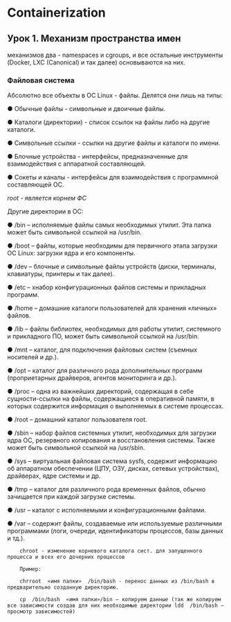 # Containerization

## Урок 1. Механизм пространства имен


механизмов два - namespaces и cgroups, и все остальные инструменты (Docker, LXC (Canonical) и так далее) основываются на них.

### Файловая система

Абсолютно все объекты в ОС Linux - файлы. Делятся они лишь на типы:

● Обычные файлы - символьные и двоичные файлы.

● Каталоги (директории) - список ссылок на файлы либо на другие каталоги.

● Символьные ссылки - ссылки на другие файлы и каталоги по имени. 

● Блочные устройства - интерфейсы, предназначенные для взаимодействия с аппаратной составляющей. 

● Сокеты и каналы - интерфейсы для взаимодействия с программной составляющей ОС.


*root - является корнем ФС*


Другие директории в ОС:

● /bin –  исполняемые файлы самых необходимых утилит. Эта папка может быть символьной ссылкой на /usr/bin.

● /boot – файлы, которые необходимы для первичного этапа загрузки ОС Linux: загрузки ядра и его компоненты.

● /dev –  блочные и символьные файлы устройств (диски, терминалы, клавиатуры, принтеры и так далее).

● /etc – хнабор конфигурационных файлов системы и прикладных программ.

● /home – домашние каталоги пользователей для хранения «личных» файлов.

● /lib – файлы библиотек, необходимых для работы утилит, системного и прикладного ПО, может быть символьной ссылкой на /usr/bin.

● /mnt – каталог, для подключения файловых систем (съемных носителей и др.).

● /opt – каталог для различного рода дополнительных программ (проприетарных драйверов, агентов мониторинга и др.).

● /proc – одна из важнейших директорий, содержащая в себе сущности-ссылки на файлы, содержащиеся в оперативной памяти, в которых содержится информация о выполняемых в системе процессах.

● /root – домашний каталог пользователя root. 

● /sbin – набор файлов системных утилит, необходимых для загрузки ядра ОС, резервного копирования и восстановления системы. Также может быть символьной ссылкой на /usr/sbin.

● /sys – виртуальная файловая система sysfs, содержит информацию об аппаратном обеспечении (ЦПУ, ОЗУ, дисках, сетевых устройствах), драйверах, ядре системы и др.

● /tmp – каталог для различного рода временных файлов, обычно зачищается при каждой загрузке системы.

● /usr – каталог с исполняемыми и конфигурационными файлами.

● /var – содержит файлы, создаваемые или используемые различными программами (логи, очереди, идентификаторы процессов, базы данных и тд.).


        chroot - изменение корневого каталога сист. для запущенного процесса и всех его дочерних процессов

        Пример:

        chrroot  «имя папки»  /bin/bash - перенос данных из /bin/bash в предварительно созданную директорию.
        
        cp  /bin/bash  «имя папки»/bin – копируем данные (так же копируем все зависимости создав для них необходимые директории ldd  /bin/bash – просмотр зависимостей)

